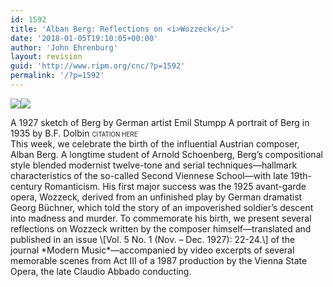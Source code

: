 ```yaml
---
id: 1592
title: 'Alban Berg: Reflections on <i>Wozzeck</i>'
date: '2018-01-05T19:10:05+00:00'
author: 'John Ehrenburg'
layout: revision
guid: 'http://www.ripm.org/cnc/?p=1592'
permalink: '/?p=1592'
---
```


![](http://www.ripm.org/cnc/wp-content/uploads/2018/01/WP_Alban_Berg.jpg)![](http://www.ripm.org/cnc/wp-content/uploads/2018/01/1-Berg.jpg)

<div style="text-align: left;">A 1927 sketch of Berg by German artist Emil Stumpp A portrait of Berg in 1935 by B.F. Dolbin  
<span style="font-size: 70%;">CITATION HERE</span></div>This week, we celebrate the birth of the influential Austrian composer, Alban Berg. A longtime student of Arnold Schoenberg, Berg’s compositional style blended modernist twelve-tone and serial techniques—hallmark characteristics of the so-called Second Viennese School—with late 19th-century Romanticism. His first major success was the 1925 avant-garde opera, Wozzeck, derived from an unfinished play by German dramatist Georg Büchner, which told the story of an impoverished soldier’s descent into madness and murder. To commemorate his birth, we present several reflections on Wozzeck written by the composer himself—translated and published in an issue \[Vol. 5 No. 1 (Nov. – Dec. 1927): 22-24.\] of the journal *Modern Music*—accompanied by video excerpts of several memorable scenes from Act III of a 1987 production by the Vienna State Opera, the late Claudio Abbado conducting.
